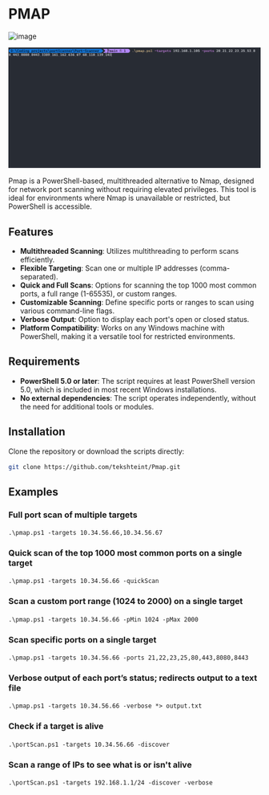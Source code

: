 # PMAP
![image](https://img.shields.io/badge/powershell-5391FE?style=for-the-badge&logo=powershell&logoColor=white)

![demo](demos/demo.gif)

Pmap is a PowerShell-based, multithreaded alternative to Nmap, designed for network port scanning without requiring elevated privileges. This tool is ideal for environments where Nmap is unavailable or restricted, but PowerShell is accessible.

## Features

- **Multithreaded Scanning**: Utilizes multithreading to perform scans efficiently.
- **Flexible Targeting**: Scan one or multiple IP addresses (comma-separated).
- **Quick and Full Scans**: Options for scanning the top 1000 most common ports, a full range (1-65535), or custom ranges.
- **Customizable Scanning**: Define specific ports or ranges to scan using various command-line flags.
- **Verbose Output**: Option to display each port's open or closed status.
- **Platform Compatibility**: Works on any Windows machine with PowerShell, making it a versatile tool for restricted environments.

## Requirements

- **PowerShell 5.0 or later**: The script requires at least PowerShell version 5.0, which is included in most recent Windows installations.
- **No external dependencies**: The script operates independently, without the need for additional tools or modules.

## Installation

Clone the repository or download the scripts directly:

```bash
git clone https://github.com/tekshteint/Pmap.git
```
## Examples

### Full port scan of multiple targets
`.\pmap.ps1 -targets 10.34.56.66,10.34.56.67`

### Quick scan of the top 1000 most common ports on a single target
`.\pmap.ps1 -targets 10.34.56.66 -quickScan`

### Scan a custom port range (1024 to 2000) on a single target
`.\pmap.ps1 -targets 10.34.56.66 -pMin 1024 -pMax 2000`

### Scan specific ports on a single target
`.\pmap.ps1 -targets 10.34.56.66 -ports 21,22,23,25,80,443,8080,8443`

### Verbose output of each port’s status; redirects output to a text file
`.\pmap.ps1 -targets 10.34.56.66 -verbose *> output.txt`

### Check if a target is alive
`.\portScan.ps1 -targets 10.34.56.66 -discover`

### Scan a range of IPs to see what is or isn't alive
`.\portScan.ps1 -targets 192.168.1.1/24 -discover -verbose`
